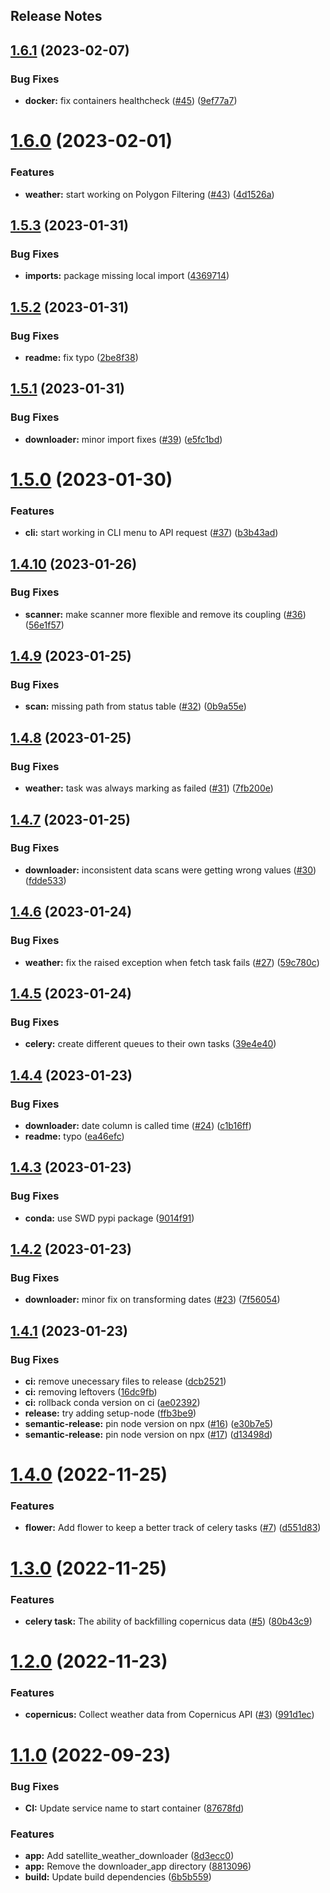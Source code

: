 Release Notes
---

## [1.6.1](https://github.com/osl-incubator/satellite-weather-downloader/compare/1.6.0...1.6.1) (2023-02-07)


### Bug Fixes

* **docker:** fix containers healthcheck ([#45](https://github.com/osl-incubator/satellite-weather-downloader/issues/45)) ([9ef77a7](https://github.com/osl-incubator/satellite-weather-downloader/commit/9ef77a7b513662505503b5045eb6c7e23d907071))

# [1.6.0](https://github.com/osl-incubator/satellite-weather-downloader/compare/1.5.3...1.6.0) (2023-02-01)


### Features

* **weather:** start working on Polygon Filtering ([#43](https://github.com/osl-incubator/satellite-weather-downloader/issues/43)) ([4d1526a](https://github.com/osl-incubator/satellite-weather-downloader/commit/4d1526a3c60ad6337f6480e24542010ea7d84683))

## [1.5.3](https://github.com/osl-incubator/satellite-weather-downloader/compare/1.5.2...1.5.3) (2023-01-31)


### Bug Fixes

* **imports:** package missing local import ([4369714](https://github.com/osl-incubator/satellite-weather-downloader/commit/4369714f901c34a62e39070b4c7c0e6ed1e92534))

## [1.5.2](https://github.com/osl-incubator/satellite-weather-downloader/compare/1.5.1...1.5.2) (2023-01-31)


### Bug Fixes

* **readme:** fix typo ([2be8f38](https://github.com/osl-incubator/satellite-weather-downloader/commit/2be8f3879bf7182068e5dfde839d71609faa04d9))

## [1.5.1](https://github.com/osl-incubator/satellite-weather-downloader/compare/1.5.0...1.5.1) (2023-01-31)


### Bug Fixes

* **downloader:** minor import fixes ([#39](https://github.com/osl-incubator/satellite-weather-downloader/issues/39)) ([e5fc1bd](https://github.com/osl-incubator/satellite-weather-downloader/commit/e5fc1bd8e50bb295c8aede954a72f189a6daa0d4))

# [1.5.0](https://github.com/osl-incubator/satellite-weather-downloader/compare/1.4.10...1.5.0) (2023-01-30)


### Features

* **cli:** start working in CLI menu to API request ([#37](https://github.com/osl-incubator/satellite-weather-downloader/issues/37)) ([b3b43ad](https://github.com/osl-incubator/satellite-weather-downloader/commit/b3b43ad226b410cb20ac4f73f0962f06eb2f36ae))

## [1.4.10](https://github.com/osl-incubator/satellite-weather-downloader/compare/1.4.9...1.4.10) (2023-01-26)


### Bug Fixes

* **scanner:** make scanner more flexible and remove its coupling ([#36](https://github.com/osl-incubator/satellite-weather-downloader/issues/36)) ([56e1f57](https://github.com/osl-incubator/satellite-weather-downloader/commit/56e1f57cfe04783f82308e2850aa413a398c1d55))

## [1.4.9](https://github.com/osl-incubator/satellite-weather-downloader/compare/1.4.8...1.4.9) (2023-01-25)


### Bug Fixes

* **scan:** missing path from status table ([#32](https://github.com/osl-incubator/satellite-weather-downloader/issues/32)) ([0b9a55e](https://github.com/osl-incubator/satellite-weather-downloader/commit/0b9a55e56528cbb250b2dda561d382376a345570))

## [1.4.8](https://github.com/osl-incubator/satellite-weather-downloader/compare/1.4.7...1.4.8) (2023-01-25)


### Bug Fixes

* **weather:** task was always marking as failed ([#31](https://github.com/osl-incubator/satellite-weather-downloader/issues/31)) ([7fb200e](https://github.com/osl-incubator/satellite-weather-downloader/commit/7fb200e0d67b4638861f880ac6a4dc241e4afa23))

## [1.4.7](https://github.com/osl-incubator/satellite-weather-downloader/compare/1.4.6...1.4.7) (2023-01-25)


### Bug Fixes

* **downloader:** inconsistent data scans were getting wrong values ([#30](https://github.com/osl-incubator/satellite-weather-downloader/issues/30)) ([fdde533](https://github.com/osl-incubator/satellite-weather-downloader/commit/fdde533718e64c6a3d03264ad4f8b885f6664b78))

## [1.4.6](https://github.com/osl-incubator/satellite-weather-downloader/compare/1.4.5...1.4.6) (2023-01-24)


### Bug Fixes

* **weather:** fix the raised exception when fetch task fails ([#27](https://github.com/osl-incubator/satellite-weather-downloader/issues/27)) ([59c780c](https://github.com/osl-incubator/satellite-weather-downloader/commit/59c780cfa3f68f7877c661c870929d09bbc1a181))

## [1.4.5](https://github.com/osl-incubator/satellite-weather-downloader/compare/1.4.4...1.4.5) (2023-01-24)


### Bug Fixes

* **celery:** create different queues to their own tasks ([39e4e40](https://github.com/osl-incubator/satellite-weather-downloader/commit/39e4e409076deec4da005cd7437ec54dddaab7d0))

## [1.4.4](https://github.com/osl-incubator/satellite-weather-downloader/compare/1.4.3...1.4.4) (2023-01-23)


### Bug Fixes

* **downloader:** date column is called time ([#24](https://github.com/osl-incubator/satellite-weather-downloader/issues/24)) ([c1b16ff](https://github.com/osl-incubator/satellite-weather-downloader/commit/c1b16ff8875c85f55d4e861f61d72fc8f41b33b9))
* **readme:** typo ([ea46efc](https://github.com/osl-incubator/satellite-weather-downloader/commit/ea46efce2b8a9d5e21733a9dcbd99c7b2bd22dad))

## [1.4.3](https://github.com/osl-incubator/satellite-weather-downloader/compare/1.4.2...1.4.3) (2023-01-23)


### Bug Fixes

* **conda:** use SWD pypi package ([9014f91](https://github.com/osl-incubator/satellite-weather-downloader/commit/9014f91825ca10a966d99d0687fc847b44630e3a))

## [1.4.2](https://github.com/osl-incubator/satellite-weather-downloader/compare/1.4.1...1.4.2) (2023-01-23)


### Bug Fixes

* **downloader:** minor fix on transforming dates ([#23](https://github.com/osl-incubator/satellite-weather-downloader/issues/23)) ([7f56054](https://github.com/osl-incubator/satellite-weather-downloader/commit/7f56054202e0336d3f7a791baec380c8c2596f92))

## [1.4.1](https://github.com/osl-incubator/satellite-weather-downloader/compare/1.4.0...1.4.1) (2023-01-23)


### Bug Fixes

* **ci:** remove unecessary files to release ([dcb2521](https://github.com/osl-incubator/satellite-weather-downloader/commit/dcb2521230f733b8388c0cb149750f7d0dd31375))
* **ci:** removing leftovers ([16dc9fb](https://github.com/osl-incubator/satellite-weather-downloader/commit/16dc9fbd5de2325da3874b71612073eb89e21bd8))
* **ci:** rollback conda version on ci ([ae02392](https://github.com/osl-incubator/satellite-weather-downloader/commit/ae02392d3bf827276aac81bcb8b83ad898ce33cd))
* **release:** try adding setup-node  ([ffb3be9](https://github.com/osl-incubator/satellite-weather-downloader/commit/ffb3be94bb2b8feb1ea2379b52ebd347c9e1285b))
* **semantic-release:** pin node version on npx ([#16](https://github.com/osl-incubator/satellite-weather-downloader/issues/16)) ([e30b7e5](https://github.com/osl-incubator/satellite-weather-downloader/commit/e30b7e5f68626216991566aad1e7ebe5b7f6f7a6))
* **semantic-release:** pin node version on npx ([#17](https://github.com/osl-incubator/satellite-weather-downloader/issues/17)) ([d13498d](https://github.com/osl-incubator/satellite-weather-downloader/commit/d13498d1188eecdf8b2be943814551265274f182))

# [1.4.0](https://github.com/osl-incubator/satellite-weather-downloader/compare/1.3.0...1.4.0) (2022-11-25)


### Features

* **flower:** Add flower to keep a better track of celery tasks ([#7](https://github.com/osl-incubator/satellite-weather-downloader/issues/7)) ([d551d83](https://github.com/osl-incubator/satellite-weather-downloader/commit/d551d838e4be85ef776b353464b1600d941c7ecc))

# [1.3.0](https://github.com/osl-incubator/satellite-weather-downloader/compare/1.2.0...1.3.0) (2022-11-25)


### Features

* **celery task:** The ability of backfilling copernicus data ([#5](https://github.com/osl-incubator/satellite-weather-downloader/issues/5)) ([80b43c9](https://github.com/osl-incubator/satellite-weather-downloader/commit/80b43c939b18747b6fbf2aa8d893c5209068b05f))

# [1.2.0](https://github.com/osl-incubator/satellite-weather-downloader/compare/1.1.0...1.2.0) (2022-11-23)


### Features

* **copernicus:** Collect weather data from Copernicus API ([#3](https://github.com/osl-incubator/satellite-weather-downloader/issues/3)) ([991d1ec](https://github.com/osl-incubator/satellite-weather-downloader/commit/991d1ec7025e2a97555ad54b03589d3d02711e38))

# [1.1.0](https://github.com/osl-incubator/satellite-weather-downloader/compare/1.0.0...1.1.0) (2022-09-23)


### Bug Fixes

* **CI:** Update service name to start container ([87678fd](https://github.com/osl-incubator/satellite-weather-downloader/commit/87678fd06b1ddf6a921bdf8a3ce37fe7ef1c7357))


### Features

* **app:** Add satellite_weather_downloader ([8d3ecc0](https://github.com/osl-incubator/satellite-weather-downloader/commit/8d3ecc00ef37eb49060c7c586f6489214aab17d9))
* **app:** Remove the downloader_app directory ([8813096](https://github.com/osl-incubator/satellite-weather-downloader/commit/88130967e289850f4f228ca20cdadcf64277a756))
* **build:** Update build dependencies ([6b5b559](https://github.com/osl-incubator/satellite-weather-downloader/commit/6b5b55918578cf284019fc6f11d7e073f1a84501))

